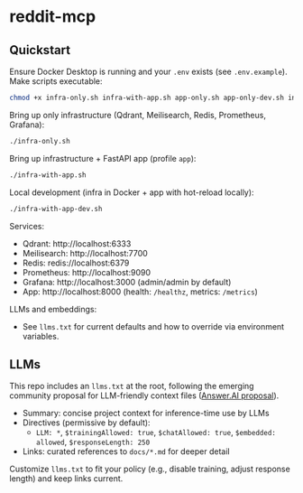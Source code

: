 # reddit-mcp

## Quickstart

Ensure Docker Desktop is running and your `.env` exists (see `.env.example`). Make scripts executable:

```bash
chmod +x infra-only.sh infra-with-app.sh app-only.sh app-only-dev.sh infra-with-app-dev.sh
```

Bring up only infrastructure (Qdrant, Meilisearch, Redis, Prometheus, Grafana):

```bash
./infra-only.sh
```

Bring up infrastructure + FastAPI app (profile `app`):

```bash
./infra-with-app.sh
```

Local development (infra in Docker + app with hot-reload locally):

```bash
./infra-with-app-dev.sh
```

Services:
- Qdrant: http://localhost:6333
- Meilisearch: http://localhost:7700
- Redis: redis://localhost:6379
- Prometheus: http://localhost:9090
- Grafana: http://localhost:3000 (admin/admin by default)
- App: http://localhost:8000 (health: `/healthz`, metrics: `/metrics`)

LLMs and embeddings:
- See `llms.txt` for current defaults and how to override via environment variables.

## LLMs

This repo includes an `llms.txt` at the root, following the emerging community proposal for LLM-friendly context files ([Answer.AI proposal](https://raw.githubusercontent.com/AnswerDotAI/llms-txt/refs/heads/main/nbs/index.qmd)).

- Summary: concise project context for inference-time use by LLMs
- Directives (permissive by default):
  - `LLM: *`, `$trainingAllowed: true`, `$chatAllowed: true`, `$embedded: allowed`, `$responseLength: 250`
- Links: curated references to `docs/*.md` for deeper detail

Customize `llms.txt` to fit your policy (e.g., disable training, adjust response length) and keep links current.
